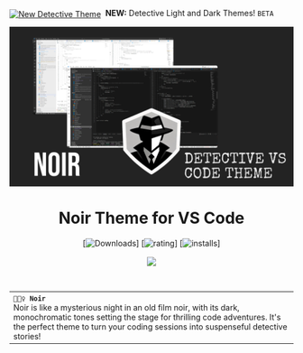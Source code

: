 <div align="left"><p><a href="https://sectorz.dev"><img alt="New Detective Theme" align="center" src="https://img.shields.io/badge/%F0%9F%95%B5%F0%9F%8F%BB%E2%80%8D%E2%99%80%EF%B8%8FNewThemes!?colorA=595959&colorB=5c5c5c&style=flat" /></a>&nbsp; <strong>NEW:</strong> Detective Light and Dark Themes! <code>BETA</code>
</p></div>

<div align="center">
<a align="center" href="https://sectorz.dev"><img align="center" src="https://raw.githubusercontent.com/SenpaiSumpie/noir/master/images/title.png" /></a>

# Noir Theme for VS Code

[![Downloads](https://img.shields.io/visual-studio-marketplace/d/sectorz.noir-vs-code-theme?label=Downloads&colorA=2b2b2b&colorB=474747)]
[![rating](https://img.shields.io/visual-studio-marketplace/r/sectorz.noir-vs-code-theme?label=Ratings&colorA=2b2b2b&colorB=474747)]
[![installs](https://img.shields.io/visual-studio-marketplace/i/sectorz.noir-vs-code-theme?label=Installs&colorA=2b2b2b&colorB=474747)]


<a align="center" href="https://VSCode.pro/?utm_source=sop"><img align="center" src="https://raw.githubusercontent.com/ahmadawais/shades-of-purple-vscode/master/images/1_sop.gif" /></a>

</div>

<br>

<table width='100%' align="center">
    <tr>
        <td align='left' width='100%' colspan='2'>
            <strong><code>🕵🏻‍♀️ Noir </code></strong><br />
            Noir is like a mysterious night in an old film noir, with its dark, monochromatic tones setting the stage for thrilling code adventures. It's the perfect theme to turn your coding sessions into suspenseful detective stories!
        </td>
    </tr>
</table>